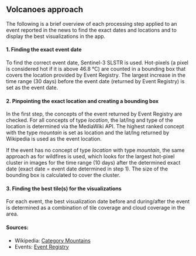 ## Volcanoes approach
The following is a brief overview of each processing step applied to an event reported in the news to find the exact dates and locations and to display the best visualizations in the app.

#### 1. Finding the exact event date
To find the correct event date, Sentinel-3 SLSTR is used. Hot-pixels (a pixel is considered hot if it is above 46.8 °C) are counted in a bounding box that covers the location provided by Event Registry. The largest increase in the time range (30 days) before the event date (returned by Event Registry) is set as the event date.

#### 2. Pinpointing the exact location and creating a bounding box
In the first step, the concepts of the event returned by Event Registry are checked. For all concepts of type _location_, the lat/lng and type of the location is determined via the MediaWiki API. The highest ranked concept with the type _mountain_ is set as location and the lat/lng returned by Wikipedia is used as the event location.

If the event has no concept of type _location_ with type _mountain_, the same approach as for wildfires is used, which looks for the largest hot-pixel cluster in images for the time range (10 days) after the determined exact date (exact date = event date determined in step 1). The size of the bounding box is calculated to cover the cluster.

#### 3. Finding the best tile(s) for the visualizations
For each event, the best visualization date before and during/after the event is determined as a combination of tile coverage and cloud coverage in the area.

#### Sources:                  
- Wikipedia: [Category Mountains](https://en.wikipedia.org/wiki/Category:Mountains) 
- Events: [Event Registry](https://eventregistry.org/)

